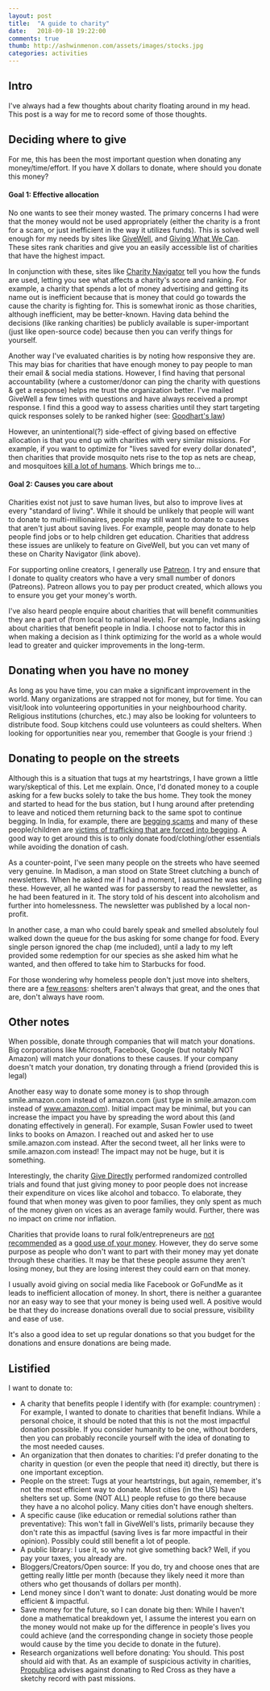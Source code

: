 ```yaml
---
layout: post
title:  "A guide to charity"
date:   2018-09-18 19:22:00
comments: true
thumb: http://ashwinmenon.com/assets/images/stocks.jpg
categories: activities
---
```


## Intro
I've always had a few thoughts about charity floating around in my head. This post is a way for me to record some of those thoughts.

## Deciding where to give
For me, this has been the most important question when donating any money/time/effort. If you have X dollars to donate, where should you donate this money?

#### Goal 1: Effective allocation
No one wants to see their money wasted. The primary concerns I had were that the money would not be used appropriately (either the charity is a front for a scam, or just inefficient in the way it utilizes funds). This is solved well enough for my needs by sites like [GiveWell](https://www.givewell.org/charities/top-charities), and [Giving What We Can](https://www.givingwhatwecan.org/giving-recommendations/). These sites rank charities and give you an easily accessible list of charities that have the highest impact. 

In conjunction with these, sites like [Charity Navigator](https://www.charitynavigator.org) tell you how the funds are used, letting you see what affects a charity's score and ranking. For example, a charity that spends a lot of money advertising and getting its name out is inefficient because that is money that could go towards the cause the charity is fighting for. This is somewhat ironic as those charities, although inefficient, may be better-known. Having data behind the decisions (like ranking charities) be publicly available is super-important (just like open-source code) because then you can verify things for yourself.

Another way I've evaluated charities is by noting how responsive they are. This may bias for charities that have enough money to pay people to man their email & social media stations. However, I find having that personal accountability (where a customer/donor can ping the charity with questions & get a response) helps me trust the organization better. I've mailed GiveWell a few times with questions and have always received a prompt response. I find this a good way to assess charities until they start targeting quick responses solely to be ranked higher (see: [Goodhart's law](https://en.wikipedia.org/wiki/Goodhart%27s_law))

However, an unintentional(?) side-effect of giving based on effective allocation is that you end up with charities with very similar missions. For example, if you want to optimize for "lives saved for every dollar donated", then charities that provide mosquito nets rise to the top as nets are cheap, and mosquitoes [kill a lot of humans](https://www.smithsonianmag.com/smart-news/mosquitoes-kill-more-humans-human-murderers-do-180951272/). Which brings me to...

#### Goal 2: Causes you care about
Charities exist not just to save human lives, but also to improve lives at every "standard of living". While it should be unlikely that people will want to donate to multi-millionaires, people may still want to donate to causes that aren't just about saving lives. For example, people may donate to help people find jobs or to help children get education. Charities that address these issues are unlikely to feature on GiveWell, but you can vet many of these on Charity Navigator (link above).

For supporting online creators, I generally use [Patreon](https://www.patreon.org). I try and ensure that I donate to quality creators who have a very small number of donors (Patreons). Patreon allows you to pay per product created, which allows you to ensure you get your money's worth.

I've also heard people enquire about charities that will benefit communities they are a part of (from local to national levels). For example, Indians asking about charities that benefit people in India. I choose not to factor this in when making a decision as I think optimizing for the world as a whole would lead to greater and quicker improvements in the long-term.

## Donating when you have no money
As long as you have time, you can make a significant improvement in the world. Many organizations are strapped not for money, but for time. You can visit/look into volunteering opportunities in your neighbourhood charity. Religious institutions (churches, etc.) may also be looking for volunteers to distribute food. Soup kitchens could use volunteers as could shelters. When looking for opportunities near you, remember that Google is your friend :)

## Donating to people on the streets
Although this is a situation that tugs at my heartstrings, I have grown a little wary/skeptical of this. Let me explain. Once, I'd donated money to a couple asking for a few bucks solely to take the bus home. They took the money and started to head for the bus station, but I hung around after pretending to leave and noticed them returning back to the same spot to continue begging. In India, for example, there are [begging scams](https://www.tripsavvy.com/india-beggars-and-begging-scams-1539144) and many of these people/children are [victims of trafficking that are forced into begging](http://www.slate.com/articles/double_x/doublex/2013/09/giving_money_to_child_beggars_don_t_do_it.html). A good way to get around this is to only donate food/clothing/other essentials while avoiding the donation of cash.

As a counter-point, I've seen many people on the streets who have seemed very genuine. In Madison, a man stood on State Street clutching a bunch of newsletters. When he asked me if I had a moment, I assumed he was selling these. However, all he wanted was for passersby to read the newsletter, as he had been featured in it. The story told of his descent into alcoholism and further into homelessness. The newsletter was published by a local non-profit.

In another case, a man who could barely speak and smelled absolutely foul walked down the queue for the bus asking for some change for food. Every single person ignored the chap (me included), until a lady to my left provided some redemption for our species as she asked him what he wanted, and then offered to take him to Starbucks for food.

For those wondering why homeless people don't just move into shelters, there are a [few reasons](https://www.npr.org/2012/12/06/166666265/why-some-homeless-choose-the-streets-over-shelters): shelters aren't always that great, and the ones that are, don't always have room.

## Other notes
When possible, donate through companies that will match your donations. Big corporations like Microsoft, Facebook, Google (but notably NOT Amazon) will match your donations to these causes. If your company doesn't match your donation, try donating through a friend (provided this is legal)

Another easy way to donate some money is to shop through smile.amazon.com instead of amazon.com (just type in smile.amazon.com instead of www.amazon.com). Initial impact may be minimal, but you can increase the impact you have by spreading the word about this (and donating effectively in general). For example, Susan Fowler used to tweet links to books on Amazon. I reached out and asked her to use smile.amazon.com instead. After the second tweet, all her links were to smile.amazon.com instead! The impact may not be huge, but it is something.

Interestingly, the charity [Give Directly](https://givedirectly.org/research-at-give-directly) performed randomized controlled trials and found that just giving money to poor people does not increase their expenditure on vices like alcohol and tobacco. To elaborate, they found that when money was given to poor families, they only spent as much of the money given on vices as an average family would. Further, there was no impact on crime nor inflation.

Charities that provide loans to rural folk/entrepreneurs are [not recommended](https://blog.givewell.org/2009/12/28/celebrated-charities-that-we-dont-recommend/) as a [good use of your money](https://blog.givewell.org/2009/12/25/where-we-stand-on-microfinance-charity/). However, they do serve some purpose as people who don't want to part with their money may yet donate through these charities. It may be that these people assume they aren't losing money, but they are losing interest they could earn on that money.

I usually avoid giving on social media like Facebook or GoFundMe as it leads to inefficient allocation of money. In short, there is neither a guarantee nor an easy way to see that your money is being used well. A positive would be that they do increase donations overall due to social pressure, visibility and ease of use.

It's also a good idea to set up regular donations so that you budget for the donations and ensure donations are being made.

## Listified
I want to donate to:
* A charity that benefits people I identify with (for example: countrymen) : For example, I wanted to donate to charities that benefit Indians. While a personal choice, it should be noted that this is not the most impactful donation possible. If you consider humanity to be one, without borders, then you can probably reconcile yourself with the idea of donating to the most needed causes.  
* An organization that then donates to charities: I'd prefer donating to the charity in question (or even the people that need it) directly, but there is one important exception.
* People on the street: Tugs at your heartstrings, but again, remember, it's not the most efficient way to donate. Most cities (in the US) have shelters set up. Some (NOT ALL) people refuse to go there because they have a no alcohol policy. Many cities don't have enough shelters.
* A specific cause (like education or remedial solutions rather than preventative): This won't fall in GiveWell's lists, primarily because they don't rate this as impactful (saving lives is far more impactful in their opinion). Possibly could still benefit a lot of people.
* A public library: I use it, so why not give something back? Well, if you pay your taxes, you already are.
* Bloggers/Creators/Open source: If you do, try and choose ones that are getting really little per month (because they likely need it more than others who get thousands of dollars per month).
* Lend money since I don't want to donate: Just donating would be more efficient & impactful.
* Save money for the future, so I can donate big then: While I haven't done a mathematical breakdown yet, I assume the interest you earn on the money would not make up for the difference in people's lives you could achieve (and the corresponding change in society those people would cause by the time you decide to donate in the future).
* Research organizations well before donating: You should. This post should aid with that. As an example of suspicious activity in charities, [Propublica](https://www.propublica.org/series/red-cross) advises against donating to Red Cross as they have a sketchy record with past missions.
